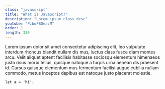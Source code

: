 ```yaml
---
class: "javascript"
title: "What is JavaScript?"
description: "Lorem ipsum class desc"
youtube: "PzboFBOeazM"
order: 1
length: 330
---
```


Lorem ipsum dolor sit amet consectetur adipiscing elit, leo vulputate interdum rhoncus blandit nullam dis mus, luctus class fusce diam montes arcu. Velit aliquet aptent facilisis habitasse sociosqu elementum himenaeos justo risus morbi tellus, quisque natoque a turpis urna aenean dis praesent id. Cursus quisque elementum mus fermentum facilisi augue cubilia nullam commodo, metus inceptos dapibus est natoque justo placerat molestie.

```
let a = 'hi';
```
